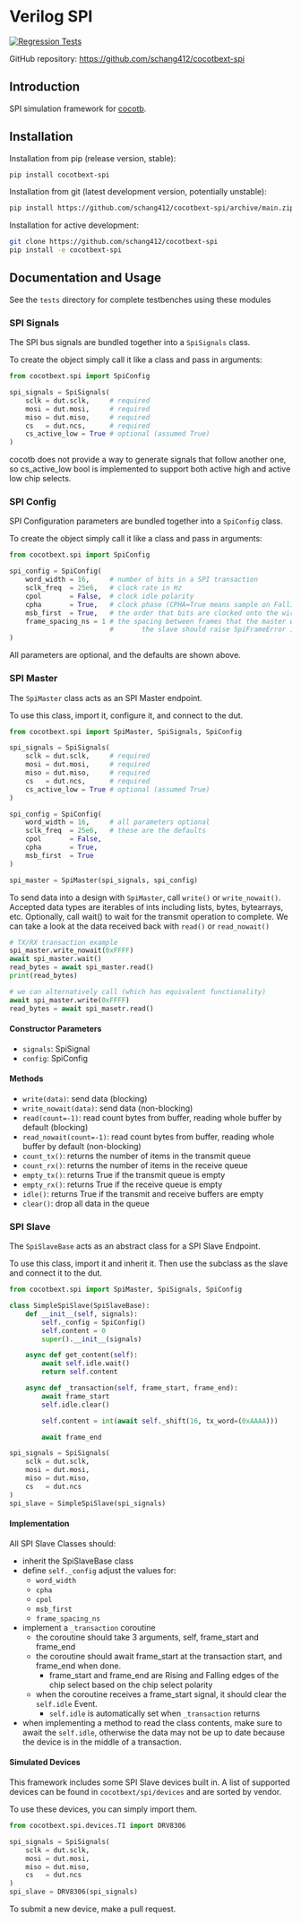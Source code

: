 # Verilog SPI

[![Regression Tests](https://github.com/schang412/cocotbext-spi/actions/workflows/regression-tests.yml/badge.svg)](https://github.com/schang412/cocotbext-spi/actions/workflows/regression-tests.yml)

GitHub repository: https://github.com/schang412/cocotbext-spi

## Introduction

SPI simulation framework for [cocotb](https://github.com/cocotb/cocotb).

## Installation

Installation from pip (release version, stable):
```bash
pip install cocotbext-spi
```

Installation from git (latest development version, potentially unstable):
```bash
pip install https://github.com/schang412/cocotbext-spi/archive/main.zip
```

Installation for active development:
```bash
git clone https://github.com/schang412/cocotbext-spi
pip install -e cocotbext-spi
```

## Documentation and Usage

See the `tests` directory for complete testbenches using these modules

### SPI Signals

The SPI bus signals are bundled together into a `SpiSignals` class.

To create the object simply call it like a class and pass in arguments:
```python
from cocotbext.spi import SpiConfig

spi_signals = SpiSignals(
    sclk = dut.sclk,     # required
    mosi = dut.mosi,     # required
    miso = dut.miso,     # required
    cs   = dut.ncs,      # required
    cs_active_low = True # optional (assumed True)
)
```
cocotb does not provide a way to generate signals that follow another one, so cs_active_low bool is implemented to support both active high and active low chip selects.

### SPI Config

SPI Configuration parameters are bundled together into a `SpiConfig` class.

To create the object simply call it like a class and pass in arguments:
```python
from cocotbext.spi import SpiConfig

spi_config = SpiConfig(
    word_width = 16,     # number of bits in a SPI transaction
    sclk_freq  = 25e6,   # clock rate in Hz
    cpol       = False,  # clock idle polarity
    cpha       = True,   # clock phase (CPHA=True means sample on FallingEdge)
    msb_first  = True,   # the order that bits are clocked onto the wire
    frame_spacing_ns = 1 # the spacing between frames that the master waits for or the slave obeys
                         #       the slave should raise SpiFrameError if this is not obeyed.
)
```

All parameters are optional, and the defaults are shown above.

### SPI Master

The `SpiMaster` class acts as an SPI Master endpoint.

To use this class, import it, configure it, and connect to the dut.

```python
from cocotbext.spi import SpiMaster, SpiSignals, SpiConfig

spi_signals = SpiSignals(
    sclk = dut.sclk,     # required
    mosi = dut.mosi,     # required
    miso = dut.miso,     # required
    cs   = dut.ncs,      # required
    cs_active_low = True # optional (assumed True)
)

spi_config = SpiConfig(
    word_width = 16,     # all parameters optional
    sclk_freq  = 25e6,   # these are the defaults
    cpol       = False,
    cpha       = True,
    msb_first  = True
)

spi_master = SpiMaster(spi_signals, spi_config)
```

To send data into a design with `SpiMaster`, call `write()` or `write_nowait()`. Accepted data types are iterables of ints including lists, bytes, bytearrays, etc. Optionally, call wait() to wait for the transmit operation to complete. We can take a look at the data received back with `read()` or `read_nowait()`

```python
# TX/RX transaction example
spi_master.write_nowait(0xFFFF)
await spi_master.wait()
read_bytes = await spi_master.read()
print(read_bytes)

# we can alternatively call (which has equivalent functionality)
await spi_master.write(0xFFFF)
read_bytes = await spi_masetr.read()
```

#### Constructor Parameters
- `signals`: SpiSignal
- `config`: SpiConfig

#### Methods
- `write(data)`: send data (blocking)
- `write_nowait(data)`: send data (non-blocking)
- `read(count=-1)`: read count bytes from buffer, reading whole buffer by default (blocking)
- `read_nowait(count=-1)`: read count bytes from buffer, reading whole buffer by default (non-blocking)
- `count_tx()`: returns the number of items in the transmit queue
- `count_rx()`: returns the number of items in the receive queue
- `empty_tx()`: returns True if the transmit queue is empty
- `empty_rx()`: returns True if the receive queue is empty
- `idle()`: returns True if the transmit and receive buffers are empty
- `clear()`: drop all data in the queue

### SPI Slave

The `SpiSlaveBase` acts as an abstract class for a SPI Slave Endpoint.

To use this class, import it and inherit it. Then use the subclass as the slave and connect it to the dut.

```python
from cocotbext.spi import SpiMaster, SpiSignals, SpiConfig

class SimpleSpiSlave(SpiSlaveBase):
    def __init__(self, signals):
        self._config = SpiConfig()
        self.content = 0
        super().__init__(signals)

    async def get_content(self):
        await self.idle.wait()
        return self.content

    async def _transaction(self, frame_start, frame_end):
        await frame_start
        self.idle.clear()

        self.content = int(await self._shift(16, tx_word=(0xAAAA)))

        await frame_end

spi_signals = SpiSignals(
    sclk = dut.sclk,
    mosi = dut.mosi,
    miso = dut.miso,
    cs   = dut.ncs
)
spi_slave = SimpleSpiSlave(spi_signals)
```

#### Implementation

All SPI Slave Classes should:
- inherit the SpiSlaveBase class
- define `self._config` adjust the values for:
    - `word_width`
    - `cpha`
    - `cpol`
    - `msb_first`
    - `frame_spacing_ns`
- implement a `_transaction` coroutine
    - the coroutine should take 3 arguments, self, frame_start and frame_end
    - the coroutine should await frame_start at the transaction start, and frame_end when done.
        - frame_start and frame_end are Rising and Falling edges of the chip select based on the chip select polarity
    - when the coroutine receives a frame_start signal, it should clear the `self.idle` Event.
        - `self.idle` is automatically set when `_transaction` returns
- when implementing a method to read the class contents, make sure to await the `self.idle`, otherwise the data may not be up to date because the device is in the middle of a transaction.


#### Simulated Devices

This framework includes some SPI Slave devices built in. A list of supported devices can be found in `cocotbext/spi/devices` and are sorted by vendor.

To use these devices, you can simply import them.

```python
from cocotbext.spi.devices.TI import DRV8306

spi_signals = SpiSignals(
    sclk = dut.sclk,
    mosi = dut.mosi,
    miso = dut.miso,
    cs   = dut.ncs
)
spi_slave = DRV8306(spi_signals)
```

To submit a new device, make a pull request.
